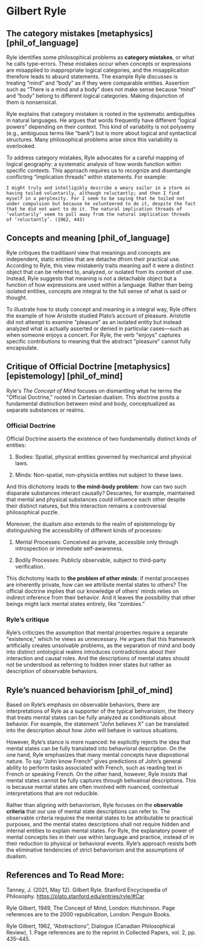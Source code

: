 # Gilbert Ryle
## The category mistakes [metaphysics] [phil_of_language]
Ryle identifies some philosophical problems as **category mistakes**, or what he calls type-errors. These mistakes occur when concepts or expressions are misapplied to inappropriate logical categories, and the misapplicaiton therefore leads to absurd statements. The example Ryle discusses is treating “mind” and “body” as if they were comparable entities. Assertion such as “There is a mind and a body” does not make sense because “mind” and “body” belong to different logical categories. Making disjunction of them is nonsensical. 

Ryle explains that category mistaken is rooted in the systematic ambiguities in natural languages. He argues that words frequently have different “logical powers” depending on their context. This kind of variability is not polysemy (e.g., ambiguous terms like “bank”) but is more about logical and syntactical structures. Many philosophical problems arise since this variability is overlooked. 

To address category mistakes, Ryle advocates for a careful mapping of logical geography: a systematic analysis of how words function within specific contexts. This approach requires us to recognize and disentangle conflicting “implication threads” within statements. For example:

    I might truly and intelligibly describe a weary sailor in a storm as having toiled voluntarily, although reluctantly; and then I find myself in a perplexity. For I seem to be saying that he toiled not under compulsion but because he volunteered to do it, despite the fact that he did not want to do it. The natural implication threads of ‘voluntarily’ seem to pull away from the natural implication threads of ‘reluctantly’. (1962, 443)

## Concepts and meaning [phil_of_language]
Ryle critiques the traditiaonl view that meanings and concepts are independent, static entities that are detache dfrom their practical use. According to Ryle, this view mistakenly traits meaning asif it were a distinct object that can be referred to, analyzed, or isolated from its context of use. Instead, Ryle suggests that meaning is not a detachable object but a function of how expressions are used within a language. Rather than being isolated entities, concepts are integral to the full sense of what is said or thought. 

To illustrate how to study concept and meaning in a integral way, Ryle offers the example of how Aristotle studied Plato’s account of pleasure. Aristotle did not attempt to examine "pleasure" as an isolated entity but instead analyzed what is actually asserted or denied in particular cases—such as when someone enjoys a concert. For Ryle, the verb "enjoys" captures specific contributions to meaning that the abstract "pleasure" cannot fully encapsulate.

## Critique of Official Doctrine [metaphysics] [epistemology] [phil_of_mind]
Ryle's *The Concept of Mind* focuses on dismantling what he terms the "Official Doctrine," rooted in Cartesian dualism. This doctrine posits a fundamental distinction between mind and body, conceptualized as separate substances or realms.

### Official Doctrine
Official Doctrine asserts the existence of two fundamentally distinct kinds of entities:
1. Bodies: Spatial, physical entities governed by mechanical and physical laws.

2. Minds: Non-spatial, non-physicla entities not subject to these laws.

And this dichotomy leads to **the mind-body problem**: how can two such disparate substances interact causally? Descartes, for example, maintained that mental and physical substances could influence each other despite their distinct natures, but this interaction remains a controversial philosophical puzzle.

Moreover, the dualism also extends to the realm of epistemology by distinguishing the accessibility of different kinds of processes:
1. Mental Processes: Conceived as private, accessible only through introspection or immediate self-awareness.

2. Bodily Processes: Publicly observable, subject to third-party verification.

This dichotomy leads to **the problem of other minds**: if mental processes are inherently private, how can we attribute mental states to others? The official doctrine implies that our knowledge of others' minds relies on indirect inference from their behavior. And it leaves the possibility that other beings might lack mental states entirely, like “zombies.”

### Ryle’s critique
Ryle’s criticizes the assumption that mental properties require a separate "existence," which he views as unnecessary. He argues that this framework artificially creates unsolvable problems, as the separation of mind and body into distinct ontological realms introduces contradictions about their interaction and causal roles. And the descriptions of mental states should not be understood as referring to hidden inner states but rather as description of observable behaviors.

## Ryle’s nuanced behaviorism [phil_of_mind]
Based on Ryle’s emphasis on observable behaviors, there are interpretations of Ryle as a supporter of the typical behvarioism, the theory that treats mental states can be fully analyzed as conditionals about behavior. For example, the statement "John believes X" can be translated into the description about how John will behave in various situations.

However, Ryle’s stance is more nuanced: he explicitly rejects the idea that mental states can be fully translated into behavrioral description. On the one hand, Ryle emphasizes that many mental concepts have dispostional nature. To say “John know French” gives predictions of John’s general ability to perform tasks associated with French, such as reading text in French or speaking French. On the other hand, however, Ryle insists that mental states cannot be fully captures through behvairoal descriptions. This is because mental states are often involved with nuanced, contextual interpretations that are not reducible. 

Rather than aligning with behaviorism, Ryle focuses on the **observable criteria** that our use of mental state descriptions can refer to. The observable criteria requires the mental states to be attributable to practical purposes, and the mental states descriptions shall not require hidden and internal entities to explain mental states. For Ryle, the explanatory power of mental concepts lies in their use within language and practice, instead of in their reduction to physical or behavioral events. Ryle’s approach resists both the eliminative tendencies of strict behaviorism and the assumptions of dualism.


## References and To Read More:
Tanney, J. (2021, May 12). Gilbert Ryle. Stanford Encyclopedia of Philosophy. https://plato.stanford.edu/entries/ryle/#Car 


Ryle Gilbert, 1949, The Concept of Mind, London: Hutchinson. Page references are to the 2000 republication, London: Penguin Books.


Ryle Gilbert, 1962, “Abstractions”, Dialogue (Canadian Philosophical Review), 1. Page references are to the reprint in Collected Papers, vol. 2, pp. 435–445.

